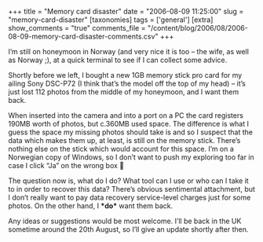 +++
title = "Memory card disaster"
date = "2006-08-09 11:25:00"
slug = "memory-card-disaster"
[taxonomies]
tags = ['general']
[extra]
show_comments = "true"
comments_file = "/content/blog/2006/08/2006-08-09-memory-card-disaster-comments.csv"
+++

I’m still on honeymoon in Norway (and very nice it is too – the wife, as well as Norway ;), at a quick terminal to see if I can collect some advice.

Shortly before we left, I bought a new 1GB memory stick pro card for my ailing Sony DSC-P72 (I think that’s the model off the top of my head) – it’s just lost 112 photos from the middle of my honeymoon, and I want them back.

When inserted into the camera and into a port on a PC the card registers 190MB worth of photos, but c.360MB used space. The difference is what I guess the space my missing photos should take is and so I suspect that the data which makes them up, at least, is still on the memory stick. There’s nothing else on the stick which would account for this space. I’m on a Norwegian copy of Windows, so I don’t want to push my exploring too far in case I click “Ja” on the wrong box 🙂

The question now is, what do I do? What tool can I use or who can I take it to in order to recover this data? There’s obvious sentimental attachment, but I don’t really want to pay data recovery service-level charges just for some photos. On the other hand, I **\*do\*** want them back.

Any ideas or suggestions would be most welcome. I’ll be back in the UK sometime around the 20th August, so I’ll give an update shortly after then.
